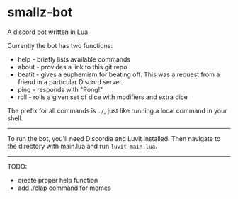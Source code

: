 # smallz-bot
A discord bot written in Lua

Currently the bot has two functions:
* help - briefly lists available commands
* about - provides a link to this git repo
* beatit - gives a euphemism for beating off.  This was a request from a friend in a particular Discord server.
* ping - responds with "Pong!"
* roll - rolls a given set of dice with modifiers and extra dice

The prefix for all commands is `./`, just like running a local command in your shell.

---

To run the bot, you'll need Discordia and Luvit installed.  Then navigate to the directory with main.lua and run `luvit main.lua`.

---
TODO:
* create proper help function
* add ./clap command for memes

